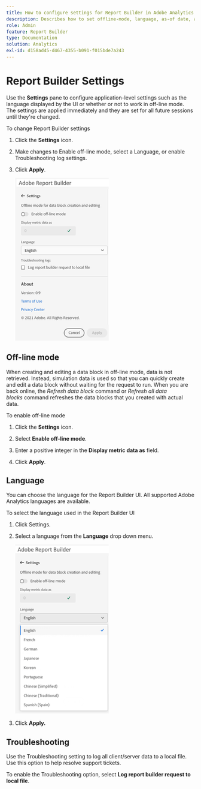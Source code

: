 ```yaml
---
title: How to configure settings for Report Builder in Adobe Analytics
description: Describes how to set offline-mode, language, as-of date, and troubleshooting settings.
role: Admin
feature: Report Builder
type: Documentation
solution: Analytics
exl-id: d158ad45-d467-4355-b091-f015bde7a243
---
```

# Report Builder Settings

Use the **Settings** pane to configure application-level settings such as the language displayed by the UI or whether or not to work in off-line mode. The settings are applied immediately and they are set for all future sessions until they're changed.

To change Report Builder settings

1. Click the **Settings** icon.

1. Make changes to Enable off-line mode, select a Language, or enable Troubleshooting log settings.

1. Click **Apply**.

    ![Report Builder date range pane showing the Cancel and Apply button.](./assets/image38.png)

## Off-line mode

When creating and editing a data block in off-line mode, data is not retrieved. Instead, simulation data is used so that you can quickly create and edit a data block without waiting for the request to run. When you are back online, the *Refresh data block* command or *Refresh all data blocks* command refreshes the data blocks that you created with actual data.

To enable off-line mode

1. Click the **Settings** icon.

1. Select **Enable off-line mode**.

1. Enter a positive integer in the **Display metric data as** field.

1. Click **Apply**.

## Language

You can choose the language for the Report Builder UI. All supported Adobe Analytics languages are available.

To select the language used in the Report Builder UI

 1. Click Settings.

 1. Select a language from the **Language** drop down menu.

     ![Report Builder date range pane showing the Language list with English selected.](./assets/image39.png)

 1. Click **Apply.**

## Troubleshooting

Use the Troubleshooting setting to log all client/server data to a local file. Use this option to help resolve support tickets.

To enable the Troubleshooting option, select **Log report builder request to local file**.
